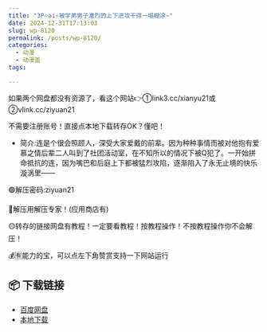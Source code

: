 ```yaml
---
title: "3P⭐ai~被学弟男子激烈的上下进攻干得一塌糊涂~"
date: 2024-12-31T17:13:03
slug: wp-8120
permalink: /posts/wp-8120/
categories:
  - 动漫
  - 动漫盖
tags:

---
```


如果两个网盘都没有资源了，看这个网站👉①link3.cc/xianyu21或②vlink.cc/ziyuan21

不需要注册账号！直接点本地下载转存OK？懂吧！

*   简介:连是个很会照顾人，深受大家爱戴的前辈。因为种种事情而被对他抱有爱慕之情后辈二人叫到了社团活动室，在不知所以的情况下被Q犯了。一开始拼命抵抗的连，因为嘴巴和后庭上下都被猛烈攻陷，逐渐陷入了永无止境的快乐漩涡里——

🟢解压密码:ziyuan21

🔵解压用解压专家！(应用商店有)

🟡转存的链接网盘有教程！一定要看教程！按教程操作！不按教程操作你不会解压！

💰🈶能力的宝，可以点左下角赞赏支持一下网站运行

## 📦 下载链接
- [百度网盘](https://blziyuan21.com/pay-download/8120?key=1a2092319c&down_id=0)
- [本地下载](https://blziyuan21.com/pay-download/8120?key=1a2092319c&down_id=1)

